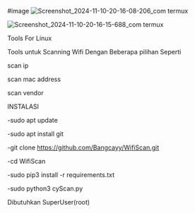 #image
![Screenshot_2024-11-10-20-16-08-206_com termux](https://github.com/user-attachments/assets/9d0b40c0-7a2b-469b-bf09-29a525e4889d)

![Screenshot_2024-11-10-20-16-15-688_com termux](https://github.com/user-attachments/assets/69e3e18d-fec5-4ab2-a80b-34bbc9f65601)


Tools For Linux


Tools untuk Scanning Wifi Dengan Beberapa pilihan Seperti

scan ip

scan mac address

scan vendor


INSTALASI 


-sudo apt update

-sudo apt install git

-git clone https://github.com/Bangcayy/WifiScan.git

-cd WifiScan

-sudo pip3 install -r requirements.txt

-sudo python3 cyScan.py

Dibutuhkan SuperUser(root)
